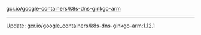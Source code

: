 [gcr.io/google-containers/k8s-dns-ginkgo-arm](https://hub.docker.com/r/cruse/k8s-dns-ginkgo-arm/tags/) 

----
Update: [gcr.io/google_containers/k8s-dns-ginkgo-arm:1.12.1](https://hub.docker.com/r/cruse/k8s-dns-ginkgo-arm/tags/)

